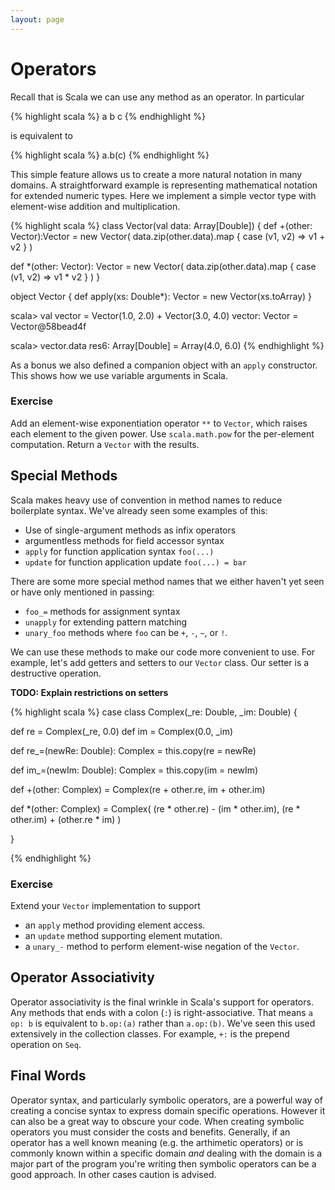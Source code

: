 ```yaml
---
layout: page
---
```


# Operators

Recall that is Scala we can use any method as an operator. In particular

{% highlight scala %}
a b c
{% endhighlight %}

is equivalent to

{% highlight scala %}
a.b(c)
{% endhighlight %}

This simple feature allows us to create a more natural notation in many domains. A straightforward example is representing mathematical notation for extended numeric types. Here we implement a simple vector type with element-wise addition and multiplication.

{% highlight scala %}
class Vector(val data: Array[Double]) {
  def +(other: Vector):Vector =
    new Vector(
      data.zip(other.data).map {
        case (v1, v2) => v1 + v2
      }
    )

  def *(other: Vector): Vector =
    new Vector(
      data.zip(other.data).map {
        case (v1, v2) => v1 * v2
      }
    )
}

object Vector {
  def apply(xs: Double*): Vector = new Vector(xs.toArray)
}

scala> val vector = Vector(1.0, 2.0) + Vector(3.0, 4.0)
vector: Vector = Vector@58bead4f

scala> vector.data
res6: Array[Double] = Array(4.0, 6.0)
{% endhighlight %}

As a bonus we also defined a companion object with an `apply` constructor. This shows how we use variable arguments in Scala.

### Exercise

Add an element-wise exponentiation operator `**` to `Vector`, which raises each element to the given power. Use `scala.math.pow` for the per-element computation. Return a `Vector` with the results.

## Special Methods

Scala makes heavy use of convention in method names to reduce boilerplate syntax. We've already seen some examples of this:

- Use of single-argument methods as infix operators
- argumentless methods for field accessor syntax
- `apply` for function application syntax `foo(...)`
- `update` for function application update `foo(...) = bar`

There are some more special method names that we either haven't yet seen or have only mentioned in passing:

- `foo_=` methods for assignment syntax
- `unapply` for extending pattern matching
- `unary_foo` methods where `foo` can be `+`, `-`, `~`, or `!`.

We can use these methods to make our code more convenient to use. For example, let's add getters and setters to our `Vector` class. Our setter is a destructive operation.

**TODO: Explain restrictions on setters**

{% highlight scala %}
case class Complex(_re: Double, _im: Double) {

  def re = Complex(_re, 0.0)
  def im = Complex(0.0, _im)

  def re_=(newRe: Double): Complex =
    this.copy(re = newRe)

  def im_=(newIm: Double): Complex =
    this.copy(im = newIm)

  def +(other: Complex) = Complex(re + other.re, im + other.im)

  def *(other: Complex) =
    Complex(
      (re * other.re) - (im * other.im),
      (re * other.im) + (other.re * im)
    )

}

{% endhighlight %}

### Exercise

Extend your `Vector` implementation to support

- an `apply` method providing element access.
- an `update` method supporting element mutation.
- a `unary_-` method to perform element-wise negation of the `Vector`.


## Operator Associativity

Operator associativity is the final wrinkle in Scala's support for operators. Any methods that ends with a colon (`:`) is right-associative. That means `a op: b` is equivalent to `b.op:(a)` rather than `a.op:(b)`. We've seen this used extensively in the collection classes. For example, `+:` is the prepend operation on `Seq`.

## Final Words

Operator syntax, and particularly symbolic operators, are a powerful way of creating a concise syntax to express domain specific operations. However it can also be a great way to obscure your code. When creating symbolic operators you must consider the costs and benefits. Generally, if an operator has a well known meaning (e.g. the arthimetic operators) or is commonly known within a specific domain *and* dealing with the domain is a major part of the program you're writing then symbolic operators can be a good approach. In other cases caution is advised.
